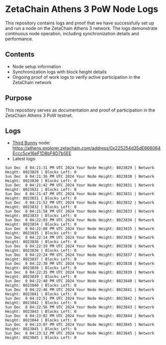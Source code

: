 # ZetaChain Athens 3 PoW Node Logs
This repository contains logs and proof that we have successfully set up and run a node on the ZetaChain Athens 3 network. The logs demonstrate continuous node operation, including synchronization details and performance.

## Contents
- Node setup information
- Synchronization logs with block height details
- Ongoing proof of work logs to verify active participation in the ZetaChain network

## Purpose
This repository serves as documentation and proof of participation in the ZetaChain Athens 3 PoW testnet.

## Logs

- [Third Bunny](https://thirdbunny.xyz/) node: https://athens.explorer.zetachain.com/address/0x225254d35dE666064Eccc5ce16eF1D8bF8D7b5EE
- Latest logs:
```
Sun Dec  8 04:21:31 PM UTC 2024 Your Node Height: 8023829 | Network Height: 8023829 | Blocks Left: 0
Sun Dec  8 04:21:36 PM UTC 2024 Your Node Height: 8023830 | Network Height: 8023830 | Blocks Left: 0
Sun Dec  8 04:21:42 PM UTC 2024 Your Node Height: 8023831 | Network Height: 8023831 | Blocks Left: 0
Sun Dec  8 04:21:47 PM UTC 2024 Your Node Height: 8023831 | Network Height: 8023831 | Blocks Left: 0
Sun Dec  8 04:21:52 PM UTC 2024 Your Node Height: 8023832 | Network Height: 8023832 | Blocks Left: 0
Sun Dec  8 04:21:58 PM UTC 2024 Your Node Height: 8023833 | Network Height: 8023833 | Blocks Left: 0
Sun Dec  8 04:22:03 PM UTC 2024 Your Node Height: 8023834 | Network Height: 8023834 | Blocks Left: 0
Sun Dec  8 04:22:08 PM UTC 2024 Your Node Height: 8023835 | Network Height: 8023835 | Blocks Left: 0
Sun Dec  8 04:22:14 PM UTC 2024 Your Node Height: 8023836 | Network Height: 8023836 | Blocks Left: 0
Sun Dec  8 04:22:19 PM UTC 2024 Your Node Height: 8023836 | Network Height: 8023836 | Blocks Left: 0
Sun Dec  8 04:22:24 PM UTC 2024 Your Node Height: 8023837 | Network Height: 8023837 | Blocks Left: 0
Sun Dec  8 04:22:30 PM UTC 2024 Your Node Height: 8023838 | Network Height: 8023838 | Blocks Left: 0
Sun Dec  8 04:22:35 PM UTC 2024 Your Node Height: 8023839 | Network Height: 8023839 | Blocks Left: 0
Sun Dec  8 04:22:40 PM UTC 2024 Your Node Height: 8023840 | Network Height: 8023840 | Blocks Left: 0
Sun Dec  8 04:22:46 PM UTC 2024 Your Node Height: 8023841 | Network Height: 8023841 | Blocks Left: 0
Sun Dec  8 04:22:51 PM UTC 2024 Your Node Height: 8023842 | Network Height: 8023842 | Blocks Left: 0
Sun Dec  8 04:22:56 PM UTC 2024 Your Node Height: 8023843 | Network Height: 8023843 | Blocks Left: 0
Sun Dec  8 04:23:02 PM UTC 2024 Your Node Height: 8023844 | Network Height: 8023844 | Blocks Left: 0
Sun Dec  8 04:23:07 PM UTC 2024 Your Node Height: 8023845 | Network Height: 8023845 | Blocks Left: 0
Sun Dec  8 04:23:12 PM UTC 2024 Your Node Height: 8023845 | Network Height: 8023845 | Blocks Left: 0
```
